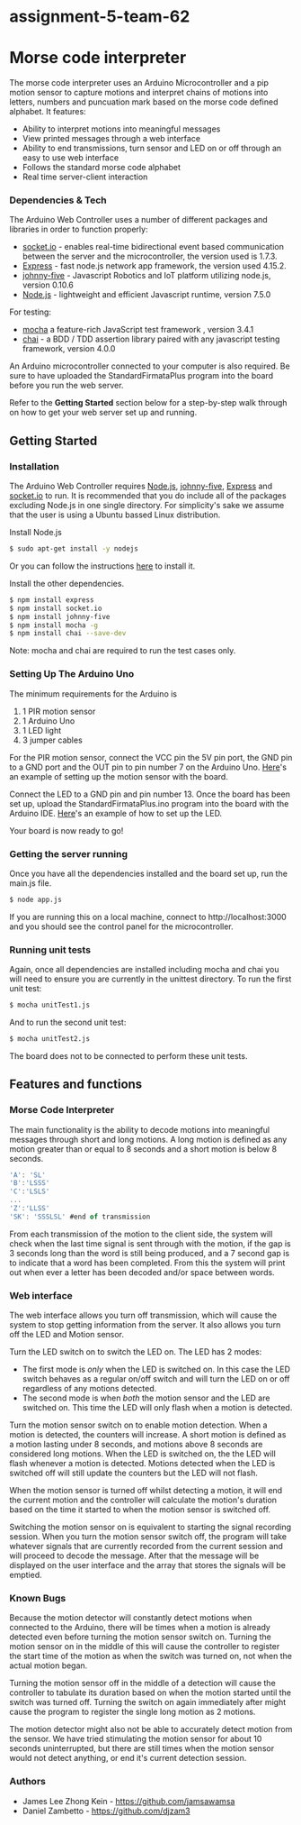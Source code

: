 # assignment-5-team-62
# Morse code interpreter

The morse code interpreter uses an Arduino Microcontroller and a pip motion sensor to capture motions and interpret chains of motions into letters, numbers and puncuation mark based on the morse code defined alphabet. It features:

  - Ability to interpret motions into meaningful messages
  - View printed messages through a web interface
  - Ability to end transmissions, turn sensor and LED on or off through an easy to use web interface  
  - Follows the standard morse code alphabet
  - Real time server-client interaction

### Dependencies & Tech

The Arduino Web Controller uses a number of different packages and libraries in order to function properly:

 - [socket.io](https://socket.io/) - enables real-time bidirectional event based communication between the server and the microcontroller, the version used is 1.7.3.
 - [Express](https://expressjs.com/) - fast node.js network app framework, the version used 4.15.2.
 - [johnny-five](http://johnny-five.io/) - Javascript Robotics and IoT platform utilizing node.js, version 0.10.6
 - [Node.js](https://nodejs.org/en/) - lightweight and efficient Javascript runtime, version 7.5.0
 
For testing:
 - [mocha](https://mochajs.org/) a feature-rich JavaScript test framework , version 3.4.1
 - [chai](http://chaijs.com/) - a BDD / TDD assertion library paired with any javascript testing framework, version 4.0.0

An Arduino microcontroller connected to your computer is also required. Be sure to have uploaded the StandardFirmataPlus program into the board before you run the web server.

Refer to the **Getting Started** section below for a step-by-step walk through on how to get your web server set up and running.

## Getting Started

### Installation

The Arduino Web Controller requires [Node.js](https://nodejs.org/en/), [johnny-five](http://johnny-five.io/), [Express](https://expressjs.com/) and [socket.io](https://socket.io/) to run. It is recommended that you do include all of the packages excluding Node.js in one single directory. For simplicity's sake we assume that the user is using a Ubuntu bassed Linux distribution.

Install Node.js

```sh
$ sudo apt-get install -y nodejs
```
Or you can follow the instructions [here](https://nodejs.org/en/download/package-manager/) to install it.

Install the other dependencies. 

```sh
$ npm install express
$ npm install socket.io
$ npm install johnny-five
$ npm install mocha -g
$ npm install chai --save-dev
```
Note: mocha and chai are required to run the test cases only.

### Setting Up The Arduino Uno
The minimum requirements for the Arduino is 
1. 1 PIR motion sensor
2. 1 Arduino Uno
3. 1 LED light
4. 3 jumper cables

For the PIR motion sensor, connect the VCC pin the 5V pin port, the GND pin to a GND port and the OUT pin to pin number 7 on the Arduino Uno. 
[Here](http://johnny-five.io/examples/motion/)'s an example of setting up the motion sensor with the board.

Connect the LED to a GND pin and pin number 13. Once the board has been set up, upload the StandardFirmataPlus.ino program into the board with the Arduino IDE.
[Here](http://johnny-five.io/examples/led/)'s an example of how to set up the LED.

Your board is now ready to go!
### Getting the server running
Once you have all the dependencies installed and the board set up, run the main.js file.
```sh
$ node app.js
```
If you are running this on a local machine, connect to http://localhost:3000 and you should see the control panel for the microcontroller.

### Running unit tests
Again, once all dependencies are installed including mocha and chai you will need to ensure you are currently in the unittest directory. To run the first unit test:
```sh
$ mocha unitTest1.js
```
And to run the second unit test:
```sh
$ mocha unitTest2.js
```
The board does not to be connected to perform these unit tests.

## Features and functions

### Morse Code Interpreter
The main functionality is the ability to decode motions into meaningful messages through short and long motions. A long motion is defined as any motion greater than or equal to 8 seconds and a short motion is below 8 seconds. 

```js
'A': 'SL'
'B':'LSSS'
'C':'LSLS'
...
'Z':'LLSS'
'SK': 'SSSLSL' #end of transmission
```

From each transmission of the motion to the client side, the system will check when the last time signal is sent through with the motion, if the gap is 3 seconds long than the word is still being produced, and a 7 second gap is to indicate that a word has been completed. From this the system will print out when ever a letter has been decoded and/or space between words. 

### Web interface

The web interface allows you turn off transmission, which will cause the system to stop getting information from the server. It also allows you turn off the LED and Motion sensor.

Turn the LED switch on to switch the LED on. 
The LED has 2 modes:
 - The first mode is *only* when the LED is switched on. In this case the LED switch behaves as a regular on/off switch and will turn the LED on or off regardless of any motions detected.
 - The second mode is when *both* the motion sensor and the LED are switched on. This time the LED will only flash when a motion is detected.

Turn the motion sensor switch on to enable motion detection. When a motion is detected, the counters will increase. A short motion is defined as a motion lasting under 8 seconds, and motions above 8 seconds are considered long motions. When the LED is switched on, the the LED will flash whenever a motion is detected. Motions detected when the LED is switched off will still update the counters but the LED will not flash. 

When the motion sensor is turned off whilst detecting a motion, it will end the current motion and the controller will calculate the motion's duration based on the time it started to when the motion sensor is switched off.

Switching the motion sensor on is equivalent to starting the signal recording session. When you turn the motion sensor switch off, the program will take whatever signals that are currently recorded from the current session and will proceed to decode the message. After that the message will be displayed on the user interface and the array that stores the signals will be emptied.

### Known Bugs

Because the motion detector will constantly detect motions when connected to the Arduino, there will be times when a motion is already detected even before turning the motion sensor switch on. Turning the motion sensor on in the middle of this will cause the controller to register the start time of the motion as when the switch was turned on, not when the actual motion began. 

Turning the motion sensor off in the middle of a detection will cause the controller to tabulate its duration based on when the motion started until the switch was turned off. Turning the switch on again immediately after might cause the program to register the single long motion as 2 motions.

The motion detector might also not be able to accurately detect motion from the sensor. We have tried stimulating the motion sensor for about 10 seconds uninterrupted, but there are still times when the motion sensor would not detect anything, or end it's current detection session.

### Authors
 - James Lee Zhong Kein - https://github.com/jamsawamsa
 - Daniel Zambetto - https://github.com/djzam3
